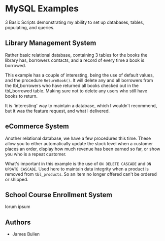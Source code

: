 # MySQL Examples
3 Basic Scripts demonstrating my ability to set up databases, tables, populating, and queries.

## Library Management System
Rather basic relational database, containing 3 tables for the books the library has, borrowers contacts, and a record of every time a book is borrowed.

This example has a couple of interesting, being the use of default values, and the procedure `ReturnBook()`. It will delete any and all borrowers from the tbl_borrowers who have returned all books checked out in the tbl_borrowed table. Making sure not to delete any users who still have books to return.

It is 'interesting' way to maintain a database, which I wouldn't recommend, but it was the feature request, and what I delivered.

## eCommerce System
Another relational database, we have a few procedures this time. These allow you to either automatically update the stock level when a customer places an order, display how much revenue has been earned so far, or show you who is a repeat customer.

What's important in this example is the use of `ON DELETE CASCADE` and `ON UPDATE CASCADE`. Used here to maintain data integrity when a product is removed from `tbl_products`. So an item no longer offered can't be ordered or shipped.

## School Course Enrollment System
lorum ipsum

## Authors
- James Bullen

